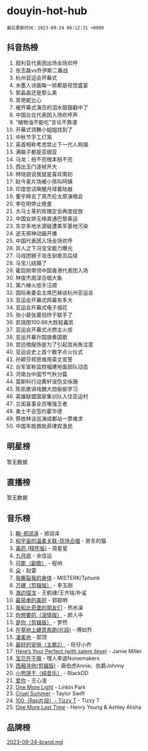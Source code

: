 # douyin-hot-hub

`最后更新时间：2023-09-24 06:12:31 +0800`

## 抖音热榜

1. 叙利亚代表团出场全场欢呼
1. 张志磊vs乔伊斯二番战
1. 杭州亚运会开幕式
1. 水墨入诗画每一帧都是视觉盛宴
1. 郭晶晶还是那么美
1. 吴艳妮比心
1. 被开幕式演员的泪水狠狠戳中了
1. 中国台北代表团入场欢呼声
1. “植物油不能吃”言论不靠谱
1. 开幕式领舞小姐姐找到了
1. 中秋节手工灯笼
1. 英首相称考虑禁止下一代人购烟
1. 满脑子都是亚细亚
1. 马龙：拍不完根本拍不完
1. 西出玉门逐帧开大
1. 林陆骁说我就是喜欢南初
1. 赵今麦片场被小孩叫阿姨
1. 印度尝试唤醒月球着陆器
1. 董宇辉去了周杰伦太原演唱会
1. 李在明停止绝食
1. 大马士革的玫瑰定会再度绽放
1. 中国女排无缘直通巴黎奥运
1. 东京多地水源疑遭美军基地污染
1. 逆天邪神动画开播
1. 中国代表团入场全场欢呼
1. 异人之下冯宝宝能力曝光
1. 马戏团狮子攻击驯兽员后续
1. 马宝儿结婚了
1. 霍启刚带领中国香港代表团入场
1. 林俊杰周深合唱大鱼
1. 第六棒火炬手汪顺
1. 国际奥委会主席巴赫谈杭州亚运会
1. 亚运会开幕式网幕有多大
1. 亚运会开幕式电子烟花
1. 张小斐张嘉倪终于联手了
1. 凯瑞图100:66大胜程鑫凯
1. 亚运会开幕式点燃主火炬
1. 亚运开幕升国旗奏国歌
1. 宫远徴服饰是为了引起宫尚角注意
1. 亚运会史上首个数字点火仪式
1. 孙颖莎郑思维用英文宣誓
1. 台军宣称监控福建地面部队动态
1. 河南台中国节气秋分篇
1. 莫斯科行动黄轩误伤文咏珊
1. 陈凯歌讲戏魏大勋偷偷学习
1. 英雄联盟国家集训队入住亚运村
1. 兰闺喜事全员嘴强王者
1. 勇士不会签约霍华德
1. 蔡依林谈巡演成都站一票难求
1. 中国军舰救助菲律宾渔民

## 明星榜

暂无数据

## 直播榜

暂无数据

## 音乐榜

1. [瞬-郑润泽](https://sf6-cdn-tos.douyinstatic.com/obj/tos-cn-ve-2774/oYXHIohzvbNAzBhHgyksWpRM4bfkDsBdBDAynw) - 郑润泽
1. [和宇宙的温柔关联-现场合唱](https://sf3-cdn-tos.douyinstatic.com/obj/tos-cn-ve-2774/o0hONGDYQBgk0e5bqDeQOonVmncA6tC2nBwZLT) - 房东的猫
1. [毒药 (释怀版)](https://sf6-cdn-tos.douyinstatic.com/obj/tos-cn-ve-2774/oYILMEAzspdZBIzy4frJNB8ZHPHWAhiwowd4Ad) - 周星星
1. [九月底](https://sf3-cdn-tos.douyinstatic.com/obj/tos-cn-ve-2774/oMfewG4PDTFhF8iz3OGQ7ABH5i6fCgnMaoCbzZ) - 余佳运
1. [可能（副歌）](https://sf3-cdn-tos.douyinstatic.com/obj/tos-cn-ve-2774/cde1731888894259b333569393c2fb51) - 程响
1. [朵](https://sf6-cdn-tos.douyinstatic.com/obj/tos-cn-ve-2774/932f5bdfcd7c47b880525e92ab8a4999) - 赵雷
1. [我撕裂我的身体](https://sf3-cdn-tos.douyinstatic.com/obj/tos-cn-ve-2774/o0cWZzf7vIzpjLQBHPXwtFhMxYUvsP8AoC8EgA) - MISTERK/Tphunk
1. [万疆（剪辑版）](https://sf3-cdn-tos.douyinstatic.com/obj/tos-cn-ve-2774/ooG7oVgFlDTelKCjCsTTobQvbdtj1BBQXnfZd8) - 李玉刚
1. [海边探戈](https://sf3-cdn-tos.douyinstatic.com/obj/tos-cn-ve-2774/os9gE0VQCGqt6VQkZDyBBYvfSDY0QFe3vVmubn) - 王鹤棣/王齐铭/朴鲨
1. [最简单的美好](https://sf3-cdn-tos.douyinstatic.com/obj/tos-cn-ve-2774/a3623594908d4f208709c19c9584f981) - 郭聪明
1. [我和比奇堡的朋友们](https://sf3-cdn-tos.douyinstatic.com/obj/tos-cn-ve-2774/f0505db981ea4a6d91453a15924a82aa) - 热水澡
1. [你想要的（深情版）](https://sf6-cdn-tos.douyinstatic.com/obj/tos-cn-ve-2774/oIMnk8GFpoYUtBP39qsBLeMCDPQxxYcI4gbeZS) - 颜人中
1. [是你（剪辑版）](https://sf6-cdn-tos.douyinstatic.com/obj/tos-cn-ve-2774/46019dae783c4c969944217fe1cfafc4) - 梦然
1. [在草地上肆意奔跑(片段)](https://sf6-cdn-tos.douyinstatic.com/obj/tos-cn-ve-2774/8831d494742f45dabdfa8adb8b817259) - 傅如乔
1. [凄美地](https://sf6-cdn-tos.douyinstatic.com/obj/tos-cn-ve-2774/oshF4RgFMhmTSa4jCaHNUXI0NetFtBBQBzBZdf) - 郭顶
1. [最好的安排（主歌2）](https://sf3-cdn-tos.douyinstatic.com/obj/tos-cn-ve-2774/oMMZX1DuHpMwgoDztBmZswgQnbCeeANZxBHkFY) - 旺仔小乔
1. [Here’s Your Perfect (with salem ilese)](https://sf6-cdn-tos.douyinstatic.com/obj/tos-cn-ve-2774/076b1576c6c546598f803fe53da388a7) - Jamie Miller
1. [宝贝在干嘛](https://sf3-cdn-tos.douyinstatic.com/obj/tos-cn-ve-2774/okW4hBCfJI5B2ZEgTCtikhMW7IafzNrBQIYkpJ) - 嘿人李逵Noisemakers
1. [西厢寻他(剪辑版)](https://sf6-cdn-tos.douyinstatic.com/obj/tos-cn-ve-2774/oUsAVfAQKlRNxEv5qxvIB8o5qmIWUcXbzJKJhw) - 唐伯虎Annie、伯爵Johnny
1. [小熊饼干（纯音乐）](https://sf6-cdn-tos.douyinstatic.com/obj/tos-cn-ve-2774/c25d7893334c4ded99a2ae09f9e2a7d6) - BlackDD
1. [爱你](https://sf6-cdn-tos.douyinstatic.com/obj/tos-cn-ve-2774/738d8b240f1e4519b44cf31c84e02e24) - 王心凌
1. [One More Light](https://sf6-cdn-tos.douyinstatic.com/obj/tos-cn-ve-2774/okIBCInhecoGOE5h6ZvqCBYtfXCIMQEbgkRKgD) - Linkin Park
1. [Cruel Summer](https://sf6-cdn-tos.douyinstatic.com/obj/tos-cn-ve-2774/b35ad770e6d4495abefaa493fa46b555) - Taylor Swift
1. [100（Rap片段）- Tizzy T](https://sf6-cdn-tos.douyinstatic.com/obj/tos-cn-ve-2774/f3d21de5ab834c0f9bb7443c06f73d04) - Tizzy T
1. [One More Last Time](https://sf3-cdn-tos.douyinstatic.com/obj/tos-cn-ve-2774/oAzTlo0LUAdCAIhjktsKWcLAEUKmZwGcOoB1fy) - Henry Young & Ashley Alisha

## 品牌榜

[2023-09-24-brand.md](2023-09-24-brand.md)
